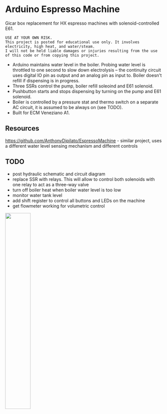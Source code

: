 # Arduino Espresso Machine

Gicar box replacement for HX espresso machines with solenoid-controlled E61.

```
USE AT YOUR OWN RISK.
This project is posted for educational use only. It involves electricity, high heat, and water/steam.
I will not be held liable damages or injuries resulting from the use of this code or from copying this project.
```

* Arduino maintains water level in the boiler. Probing water level is throttled to one second to slow down electrolysis – the continuity circuit uses digital IO pin as output and an analog pin as input to. Boiler doesn't refill if dispensing is in progress.
* Three SSRs control the pump, boiler refill soleoind and E61 solenoid.
* Pushbutton starts and stops dispensing by turning on the pump and E61 solenoid.
* Boiler is controlled by a pressure stat and thermo switch on a separate AC circuit, it is assumed to be always on (see TODO).
* Built for ECM Veneziano A1.

## Resources

https://github.com/AnthonyDipilato/EspressoMachine - similar project, uses a different water level sensing mechanism and different controls

## TODO

- post hydraulic schematic and circuit diagram
- replace SSR with relays. This will allow to control both solenoids with one relay to act as a three-way valve
- turn off boiler heat when boiler water level is too low
- monitor water tank level
- add shift register to control all buttons and LEDs on the machine
- get flowmeter working for volumetric control

<img src="https://i.imgur.com/rYCZEsTl.jpg" width="40%"/>
